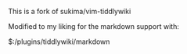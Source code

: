 This is a fork of sukima/vim-tiddlywiki

Modified to my liking for the markdown support with:

$:/plugins/tiddlywiki/markdown
